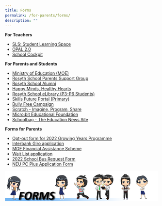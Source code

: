 ```yaml
---
title: Forms
permalink: /for-parents/forms/
description: ""
---
```

**For Teachers**
* [SLS: Student Learning Space](https://learning.moe.edu.sg)
* [OPAL 2.0](https://www.opal2.moe.edu.sg/app/learner)
* [School Cockpit](http://schoolcockpit.moe.gov.sg/)

<p> </p>

**For Parents and Students**
* [Ministry of Education (MOE)](https://www.moe.gov.sg/)
* [Rosyth School Parents Support Group](http://rosythpsg.com/)
* [Rosyth School Alumni](https://www.rosythalumni.org/)
* [Happy Minds, Healthy Hearts](https://sites.google.com/moe.edu.sg/rosythhmhh/home)
* [Rosyth School eLibrary (P3-P6 Students)](https://schoolibrary.moe.edu.sg/rosyth/cgi-bin/spydus.exe/MSGTRN/WPAC/HOME)
* [Skills Future Portal (Primary)](https://www.myskillsfuture.gov.sg/content/student/en/primary.html)
* [Bully Free Campaign](http://bullyfree.sg/)
* [Scratch - Imagine, Program, Share](https://scratch.mit.edu/)
* [Micro:bit Educational Foundation](https://www.microbit.org/)
* [Schoolbag - The Education News Site](https://www.schoolbag.edu.sg/)
<p> </p>

**Forms for Parents**
* [Opt-out form for 2022 Growing Years Programme](/files/GY%20Opt%20Out%20Form%202022.pdf) 
* [Interbank Giro application](/files/GIRO_Application_Form_Sep19.pdf) 
* [MOE Financial Assistance Scheme](/files/2022%20MOE%20FAS%20Application%20Form.pdf) 
* [Wait List application](/files/Wait%20List%20Application%20Form%20(1).pdf) 
* [2022 School Bus Request Form](/files/RS%202022%20School%20Bus%20Request%20Form.pdf) 
* [NEU PC Plus Application Form](/files/Application%20Form%20for%20MOE-SPED%20FAS%20v4.pdf)

![](/images/FORMS%20BANNER.png)